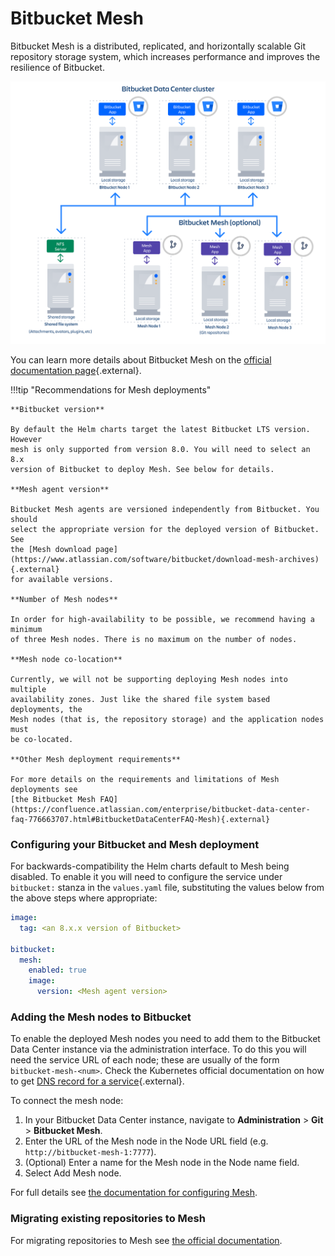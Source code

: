 # Bitbucket Mesh

Bitbucket Mesh is a distributed, replicated, and horizontally scalable Git repository storage system, which increases performance and improves the resilience of Bitbucket.

![bitbucket_mesh](../../assets/images/bitbucket_with_mesh.png)

You can learn more details about Bitbucket Mesh on the [official documentation page](https://confluence.atlassian.com/bitbucketserver/bitbucket-mesh-1128304351.html){.external}.

!!!tip "Recommendations for Mesh deployments"

    **Bitbucket version**

    By default the Helm charts target the latest Bitbucket LTS version. However
    mesh is only supported from version 8.0. You will need to select an 8.x
    version of Bitbucket to deploy Mesh. See below for details.

    **Mesh agent version**

    Bitbucket Mesh agents are versioned independently from Bitbucket. You should
    select the appropriate version for the deployed version of Bitbucket. See
    the [Mesh download page](https://www.atlassian.com/software/bitbucket/download-mesh-archives){.external}
    for available versions.

    **Number of Mesh nodes**

    In order for high-availability to be possible, we recommend having a minimum
    of three Mesh nodes. There is no maximum on the number of nodes.

    **Mesh node co-location**

    Currently, we will not be supporting deploying Mesh nodes into multiple
    availability zones. Just like the shared file system based deployments, the
    Mesh nodes (that is, the repository storage) and the application nodes must
    be co-located.

    **Other Mesh deployment requirements**

    For more details on the requirements and limitations of Mesh deployments see
    [the Bitbucket Mesh FAQ](https://confluence.atlassian.com/enterprise/bitbucket-data-center-faq-776663707.html#BitbucketDataCenterFAQ-Mesh){.external}

### Configuring your Bitbucket and Mesh deployment

For backwards-compatibility the Helm charts default to Mesh being disabled. To
enable it you will need to configure the service under `bitbucket:` stanza in
the `values.yaml` file, substituting the values below from the above steps where
appropriate:

```yaml
image:
  tag: <an 8.x.x version of Bitbucket>

bitbucket:
  mesh:
    enabled: true
    image:
      version: <Mesh agent version>
```

### Adding the Mesh nodes to Bitbucket

To enable the deployed Mesh nodes you need to add them to the Bitbucket Data
Center instance via the administration interface. To do this you will need the
service URL of each node; these are usually of the form `bitbucket-mesh-<num>`. Check the Kubernetes
official documentation on how to get [DNS record for a
service](https://kubernetes.io/docs/concepts/services-networking/dns-pod-service/#services){.external}.

To connect the mesh node:

1. In your Bitbucket Data Center instance, navigate to **Administration** > **Git** > **Bitbucket Mesh**.
1. Enter the URL of the Mesh node in the Node URL field (e.g. `http://bitbucket-mesh-1:7777`).
1. (Optional) Enter a name for the Mesh node in the Node name field.
1. Select Add Mesh node.

For full details see [the documentation for configuring Mesh](https://confluence.atlassian.com/bitbucketserver/set-up-and-configure-mesh-nodes-1128304356.html#SetupandconfigureMeshnodes-ConnectingtheMeshnodetoBitbucket).

### Migrating existing repositories to Mesh

For migrating repositories to Mesh see [the official documentation](https://confluence.atlassian.com/bitbucketserver/migrate-repositories-to-bitbucket-mesh-1128304358.html).
